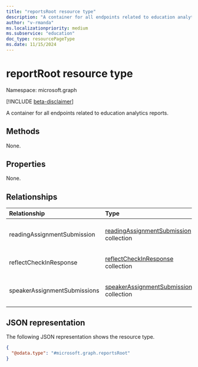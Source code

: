 ```yaml
---
title: "reportsRoot resource type"
description: "A container for all endpoints related to education analytics reports."
author: "v-rmanda"
ms.localizationpriority: medium
ms.subservice: "education"
doc_type: resourcePageType
ms.date: 11/15/2024
---
```


# reportRoot resource type

Namespace: microsoft.graph

[!INCLUDE [beta-disclaimer](../../includes/beta-disclaimer.md)]

A container for all endpoints related to education analytics reports.

## Methods

None.

## Properties

None.

## Relationships

|Relationship|Type|Description|
|:-----------|:---|:----------|
|readingAssignmentSubmission|[readingAssignmentSubmission](../resources/readingassignmentsubmission.md) collection|Details of submitted reading assignments.|
|reflectCheckInResponse|[reflectCheckInResponse](../resources/reflectcheckinresponse.md) collection|Details of check-in responses.|
|speakerAssignmentSubmissions|[speakerAssignmentSubmission](../resources/speakerassignmentsubmission.md) collection|Details of submitted speaker assignments.|

## JSON representation

The following JSON representation shows the resource type.

<!-- {
  "blockType": "resource",
  "keyProperty": "id",
  "@odata.type": "microsoft.graph.reportsRoot",
  "baseType": "microsoft.graph.entity",
  "openType": false
}
-->

```json
{
  "@odata.type": "#microsoft.graph.reportsRoot"
}
```
